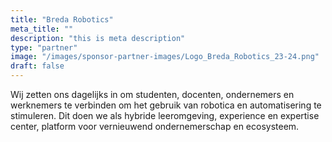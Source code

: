 ```yaml
---
title: "Breda Robotics"
meta_title: ""
description: "this is meta description"
type: "partner"
image: "/images/sponsor-partner-images/Logo_Breda_Robotics_23-24.png"
draft: false
---
```


Wij zetten ons dagelijks in om studenten, docenten, ondernemers en werknemers te verbinden om het gebruik van robotica en automatisering te stimuleren. Dit doen we als hybride leeromgeving, experience en expertise center, platform voor vernieuwend ondernemerschap en ecosysteem.